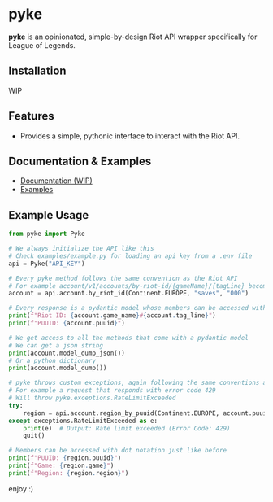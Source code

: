 # pyke

**pyke** is an opinionated, simple-by-design Riot API wrapper specifically for League of Legends.

## Installation

WIP

## Features

- Provides a simple, pythonic interface to interact with the Riot API.

## Documentation & Examples

- [Documentation (WIP)](/)
- [Examples](https://github.com/diodemusic/pyke/tree/master/examples)

## Example Usage

```py
from pyke import Pyke

# We always initialize the API like this
# Check examples/example.py for loading an api key from a .env file
api = Pyke("API_KEY")

# Every pyke method follows the same convention as the Riot API
# For example account/v1/accounts/by-riot-id/{gameName}/{tagLine} becomes the following
account = api.account.by_riot_id(Continent.EUROPE, "saves", "000")

# Every response is a pydantic model whose members can be accessed with dot notation
print(f"Riot ID: {account.game_name}#{account.tag_line}")
print(f"PUUID: {account.puuid}")

# We get access to all the methods that come with a pydantic model
# We can get a json string
print(account.model_dump_json())
# Or a python dictionary
print(account.model_dump())

# pyke throws custom exceptions, again following the same conventions as the Riot API
# For example a request that responds with error code 429
# Will throw pyke.exceptions.RateLimitExceeded
try:
    region = api.account.region_by_puuid(Continent.EUROPE, account.puuid)
except exceptions.RateLimitExceeded as e:
    print(e)  # Output: Rate limit exceeded (Error Code: 429)
    quit()

# Members can be accessed with dot notation just like before
print(f"PUUID: {region.puuid}")
print(f"Game: {region.game}")
print(f"Region: {region.region}")

```

enjoy :)
